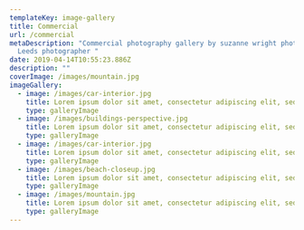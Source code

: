 ```yaml
---
templateKey: image-gallery
title: Commercial
url: /commercial
metaDescription: "Commercial photography gallery by suzanne wright photographer,
  Leeds photographer "
date: 2019-04-14T10:55:23.886Z
description: ""
coverImage: /images/mountain.jpg
imageGallery:
  - image: /images/car-interior.jpg
    title: Lorem ipsum dolor sit amet, consectetur adipiscing elit, sed do ei
    type: galleryImage
  - image: /images/buildings-perspective.jpg
    title: Lorem ipsum dolor sit amet, consectetur adipiscing elit, sed do ei
    type: galleryImage
  - image: /images/car-interior.jpg
    title: Lorem ipsum dolor sit amet, consectetur adipiscing elit, sed do ei
    type: galleryImage
  - image: /images/beach-closeup.jpg
    title: Lorem ipsum dolor sit amet, consectetur adipiscing elit, sed do ei
    type: galleryImage
  - image: /images/mountain.jpg
    title: Lorem ipsum dolor sit amet, consectetur adipiscing elit, sed do ei
    type: galleryImage
---
```


